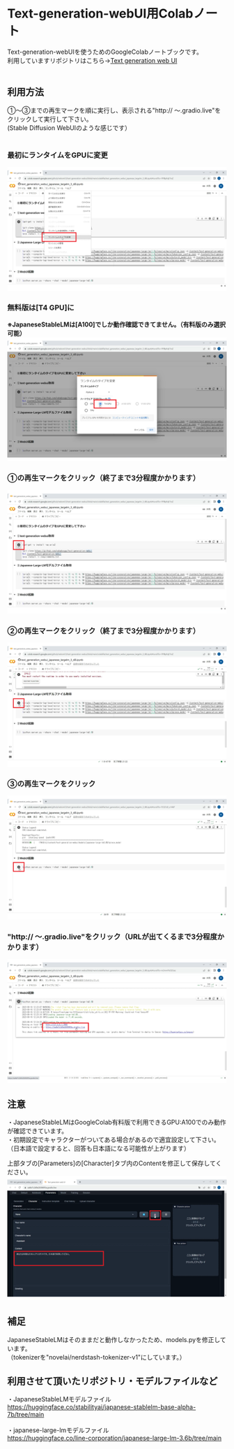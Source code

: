 # Text-generation-webUI用Colabノート
 Text-generation-webUIを使うためのGoogleColabノートブックです。<br>
利用していますリポジトリはこちら→[Text generation web UI](https://github.com/oobabooga/text-generation-webui)
<br><br>

## 利用方法

①～③までの再生マークを順に実行し、表示される"http:// ～.gradio.live"をクリックして実行して下さい。<br>
(Stable Diffusion WebUIのような感じです）
<br><br>

### 最初にランタイムをGPUに変更
![](images/1-1.png)

### 無料版は[T4 GPU]に<br>
**※JapaneseStableLMは[A100]でしか動作確認できてません。（有料版のみ選択可能）**
![](images/1-2.png)

### ①の再生マークをクリック（終了まで3分程度かかります）
![](images/1-3.png)

### ②の再生マークをクリック（終了まで3分程度かかります）
![](images/1-4.png)

### ③の再生マークをクリック
![](images/1-5.png)

### "http:// ～.gradio.live"をクリック（URLが出てくるまで3分程度かかります）
![](images/1-6.png)

## 注意
・JapaneseStableLMはGoogleColab有料版で利用できるGPU:A100でのみ動作が確認できています。<br>
・初期設定でキャラクターがついてある場合があるので適宜設定して下さい。<br>
（日本語で設定すると、回答も日本語になる可能性が上がります）

上部タブの[Parameters]の[Character]タブ内のContentを修正して保存してください。
![](images/2-1.png)


## 補足
JapaneseStableLMはそのままだと動作しなかったため、models.pyを修正しています。<br>
（tokenizerを"novelai/nerdstash-tokenizer-v1"にしています。）
<br>
## 利用させて頂いたリポジトリ・モデルファイルなど

・JapaneseStableLMモデルファイル<br>
https://huggingface.co/stabilityai/japanese-stablelm-base-alpha-7b/tree/main
<br><br>
・japanese-large-lmモデルファイル<br>
https://huggingface.co/line-corporation/japanese-large-lm-3.6b/tree/main